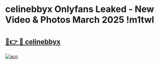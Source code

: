 # celinebbyx Onlyfans Leaked - New Video & Photos March 2025 !m1twl

# <h2><a href="https://i22umq.iuczelnia.edu.pl?title=celinebbyx&ref=m1twl">🔗👉 🔴 celinebbyx</a></h2>

[![acn](https://github.com/user-attachments/assets/0f9c940e-d8b0-45ae-aac7-cd30a18b3e1c)](https://i22umq.iuczelnia.edu.pl?title=celinebbyx&ref=m1twl)

